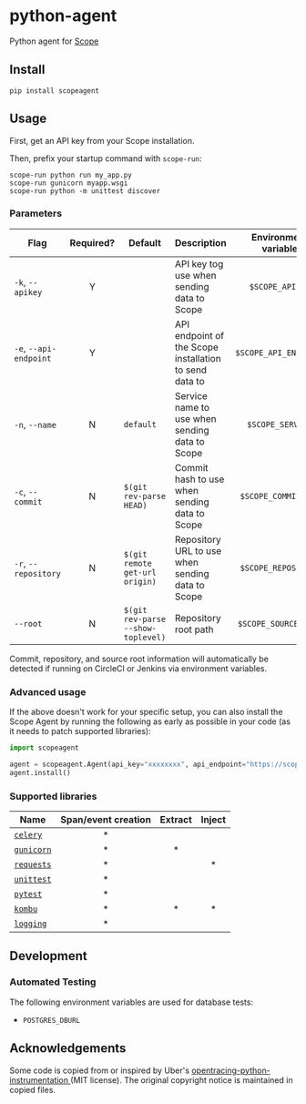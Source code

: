 # python-agent

Python agent for [Scope](https://scope.undefinedlabs.com)


## Install

    pip install scopeagent


## Usage

First, get an API key from your Scope installation.

Then, prefix your startup command with `scope-run`:

    scope-run python run my_app.py
    scope-run gunicorn myapp.wsgi
    scope-run python -m unittest discover

### Parameters

| Flag | Required? | Default | Description | Environment variable |
|---|:---:|---|---|:---:|
| `-k`, `--apikey` | Y |  | API key tog use when sending data to Scope | `$SCOPE_APIKEY` |
| `-e`, `--api-endpoint` | Y |  | API endpoint of the Scope installation to send data to | `$SCOPE_API_ENDPOINT` |
| `-n`, `--name` | N | `default` | Service name to use when sending data to Scope | `$SCOPE_SERVICE` |
| `-c`, `--commit` | N | `$(git rev-parse HEAD)` | Commit hash to use when sending data to Scope | `$SCOPE_COMMIT_SHA` |
| `-r`, `--repository` | N | `$(git remote get-url origin)` | Repository URL to use when sending data to Scope | `$SCOPE_REPOSITORY` |
| `--root` | N | `$(git rev-parse --show-toplevel)` | Repository root path | `$SCOPE_SOURCE_ROOT` |

Commit, repository, and source root information will automatically be detected if running on CircleCI or Jenkins via environment variables.


### Advanced usage

If the above doesn't work for your specific setup, 
you can also install the Scope Agent by running the following as early as possible 
in your code (as it needs to patch supported libraries):

```python
import scopeagent

agent = scopeagent.Agent(api_key="xxxxxxxx", api_endpoint="https://scope.mycompany.corp")
agent.install()
```

### Supported libraries

Name | Span/event creation | Extract | Inject
-----|:-------------:|:-------:|:------:
[`celery`](http://www.celeryproject.org) | * |  |
[`gunicorn`](https://pypi.org/project/gunicorn/) | * | * |
[`requests`](https://pypi.org/project/requests/) | * | | *
[`unittest`](https://docs.python.org/3/library/unittest.html) | * | |
[`pytest`](https://pytest.org) | * | |
[`kombu`](https://github.com/celery/kombu) | * | * | *
[`logging`](https://docs.python.org/3/library/logging.html) | * | |


## Development

### Automated Testing
The following environment variables are used for database tests:

* `POSTGRES_DBURL`

## Acknowledgements

Some code is copied from or inspired by Uber's [opentracing-python-instrumentation
](https://github.com/uber-common/opentracing-python-instrumentation) (MIT license). The original copyright notice is maintained in copied files.
